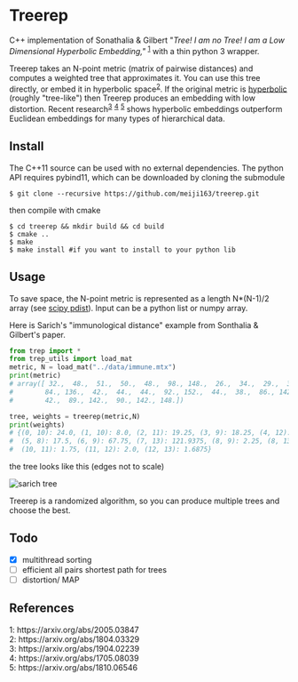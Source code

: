 # Treerep
C++ implementation of Sonathalia & Gilbert "*Tree! I am no Tree! I am a Low Dimensional Hyperbolic Embedding,"* <sup>[1](#1)</sup> with a thin python 3 wrapper. 

Treerep takes an N-point metric (matrix of pairwise distances) and computes a weighted tree that approximates it. You can use this tree directly, or embed it in hyperbolic space<sup>[2](#2)</sup>.
If the original metric is [hyperbolic](https://en.wikipedia.org/wiki/Hyperbolic_metric_space) (roughly "tree-like") then Treerep produces an embedding with low distortion. Recent research<sup>[3](#3)</sup> <sup>[4](#4)</sup> <sup>[5](#5)</sup> shows hyperbolic embeddings outperform Euclidean embeddings for many types of hierarchical data.

## Install
The C++11 source can be used with no external dependencies. The python API requires pybind11, which can be downloaded by cloning the submodule
```shell
$ git clone --recursive https://github.com/meiji163/treerep.git
```
then compile with cmake
```shell
$ cd treerep && mkdir build && cd build
$ cmake ..
$ make
$ make install #if you want to install to your python lib
```

## Usage
To save space, the N-point metric is represented as a length N*(N-1)/2 array (see [scipy pdist](https://docs.scipy.org/doc/scipy/reference/generated/scipy.spatial.distance.pdist.html#scipy.spatial.distance.pdist)). Input can be a python list or numpy array.

Here is Sarich's "immunological distance" example from Sonthalia & Gilbert's paper.

```python
from trep import *
from trep_utils import load_mat
metric, N = load_mat("../data/immune.mtx")
print(metric)
# array([ 32.,  48.,  51.,  50.,  48.,  98., 148.,  26.,  34.,  29.,  33.,
#        84., 136.,  42.,  44.,  44.,  92., 152.,  44.,  38.,  86., 142.,
#        42.,  89., 142.,  90., 142., 148.])

tree, weights = treerep(metric,N)
print(weights) 
# {(0, 10): 24.0, (1, 10): 8.0, (2, 11): 19.25, (3, 9): 18.25, (4, 12): 21.25, 
#  (5, 8): 17.5, (6, 9): 67.75, (7, 13): 121.9375, (8, 9): 2.25, (8, 13): 1.0625, 
#  (10, 11): 1.75, (11, 12): 2.0, (12, 13): 1.6875}
```
the tree looks like this (edges not to scale)

![sarich tree](https://i.imgur.com/XsCesv1.png)

Treerep is a randomized algorithm, so you can produce multiple trees and choose the best.

## Todo
- [x] multithread sorting
- [ ] efficient all pairs shortest path for trees
- [ ] distortion/ MAP

## References
<div><a name="1">1</a>: https://arxiv.org/abs/2005.03847
<div><a name="2">2</a>: https://arxiv.org/abs/1804.03329
<div><a name="3">3</a>: https://arxiv.org/abs/1904.02239
<div><a name="4">4</a>: https://arxiv.org/abs/1705.08039
<div><a name="5">5</a>: https://arxiv.org/abs/1810.06546

